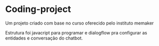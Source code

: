 # Coding-project 
Um projeto criado com base no curso oferecido pelo instituto memaker


Estrutura foi javacript para programar e dialogflow pra configurar as entidades e conversação do chatbot.
